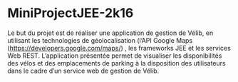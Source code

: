 # MiniProjectJEE-2k16
Le but du projet est de réaliser une application de gestion de Vélib, en utilisant les technologies de géolocalisation (l’API Google Maps (https://developers.google.com/maps/) , les frameworks JEE et les services Web REST. L’application présentée permet de visualiser les disponibilités des vélos et des emplacements de parking à la disposition des utilisateurs dans le cadre d’un service web de gestion de Vélib.
